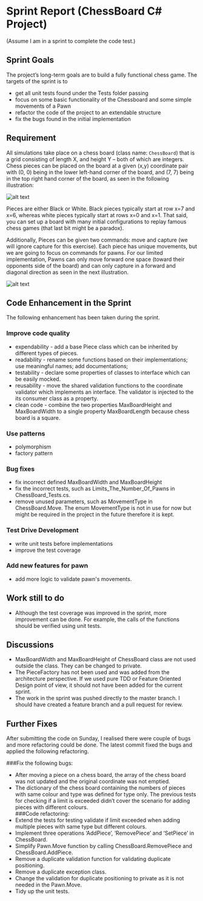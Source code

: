 # Sprint Report (ChessBoard C# Project)

(Assume I am in a sprint to complete the code test.)

## Sprint Goals
 The project’s long-term goals are to build a fully functional chess game. The targets of the sprint is to 
 * get all unit tests found under the Tests folder passing
 * focus on some basic functionality of the Chessboard and some simple movements of a Pawn
 * refactor the code of the project to an extendable structure
 * fix the bugs found in the initial implementation

## Requirement
All simulations take place on a chess board (class name: `ChessBoard`) that is a grid consisting of length X, and height Y – both of which are integers.  Chess pieces can be placed on the board at a given (x,y) coordinate pair with (0, 0) being in the lower left-hand corner of the board, and (7, 7) being in the top right hand corner of the board, as seen in the following illustration:

![alt text](http://www.chessvariants.org/d.chess/startup.gif)

Pieces are either Black or White.  Black pieces typically start at row x=7 and x=6, whereas white pieces typically start at rows x=0 and x=1.  That said, you can set up a board with many initial configurations to replay famous chess games (that last bit might be a paradox).  

Additionally, Pieces can be given two commands: move and capture (we will ignore capture for this exercise).  Each piece has unique movements, but we are going to focus on commands for pawns.  For our limited implementation, Pawns can only move forward one space (toward their opponents side of the board) and can only capture in a forward and diagonal direction as seen in the next illustration.

![alt text](http://www.chessvariants.org/d.chess/pawnmove.gif)

## Code Enhancement in the Sprint

The following enhancement has been taken during the sprint. 

### Improve code quality
* expendability - add a base Piece class which can be inherited by different types of pieces.
* readability - rename some functions based on their implementations; use meaningful names; add documentations; 
* testability - declare some properties of classes to interface which can be easily mocked. 
* reusability - move the shared validation functions to the coordinate validator which implements an interface. The validator is injected to the its consumer class as a property. 
* clean code - combine the two properties MaxBoardHeight and MaxBoardWidth to a single property MaxBoardLength because chess board is a square. 

### Use patterns
* polymorphism
* factory pattern

### Bug fixes
* fix incorrect defined MaxBoardWidth and MaxBoardHeight
* fix the incorrect tests, such as Limits_The_Number_Of_Pawns in ChessBoard_Tests.cs. 
* remove unused parameters, such as MovementType in ChessBoard.Move. The enum MovementType is not in use for now but might be required in the project in the future therefore it is kept. 

### Test Drive Development
* write unit tests before implementations
* improve the test coverage 

### Add new features for pawn
* add more logic to validate pawn's movements.

## Work still to do
* Although the test coverage was improved in the sprint, more improvement can be done. For example, the calls of the functions should be verified using unit tests.

## Discussions
* MaxBoardWidth and MaxBoardHeight of ChessBoard class are not used outside the class. They can be changed to private. 
* The PieceFactory has not been used and was added from the architecture perspective. If we used pure TDD or Feature Oriented Design point of view, it should not have been added for the current sprint. 
* The work in the sprint was pushed directly to the master branch. I should have created a feature branch and a pull request for review. 

## Further Fixes
After submitting the code on Sunday, I realised there were couple of bugs and more refactoring could be done. The latest commit fixed the bugs and applied the following refactoring.

###Fix the following bugs:
* After moving a piece on a chess board, the array of the chess board was not updated and the original coordinate was not emptied.
* The dictionary of the chess board containing the numbers of pieces with same colour and type was defined for type only. The previous tests for checking if a limit is exceeded didn’t cover the scenario for adding pieces with different colours.  
###Code refactoring:
* Extend the tests for testing validate if limit exceeded when adding multiple pieces with same type but different colours.
* Implement three operations ‘AddPiece’, ‘RemovePiece’ and ‘SetPiece’ in ChessBoard. 
* Simplify Pawn.Move function by calling ChessBoard.RemovePiece and ChessBoard.AddPiece.
* Remove a duplicate validation function for validating duplicate positioning.
* Remove a duplicate exception class.
* Change the validation for duplicate positioning to private as it is not needed in the Pawn.Move.
* Tidy up the unit tests.

